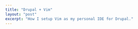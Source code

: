 ```yaml
---
title: "Drupal + Vim"
layout: "post"
excerpt: "How I setup Vim as my personal IDE for Drupal."
---
```

<script src="https://gist.github.com/brycefisher/5734279.js"></script>
